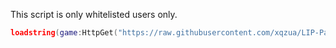 This script is only whitelisted users only.

```lua
loadstring(game:HttpGet("https://raw.githubusercontent.com/xqzua/LIP-Panel/main/panel.lua"))()
```

